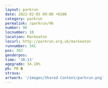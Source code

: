 ```yaml
---
layout: parkrun
date: 2022-02-05 09:00 +0100
category: parkrun
permalink: /parkrun/96
number: 96
locnumber: 10
location: Markeaton
locurl: http://parkrun.org.uk/markeaton
runnumber: 341
pos: 383
genderpos: 
time: '38:13'
agegrade: 34.10%
pb: PB �
strava: 
artwork: '/images/Shared Content/parkrun.png'
---
```

